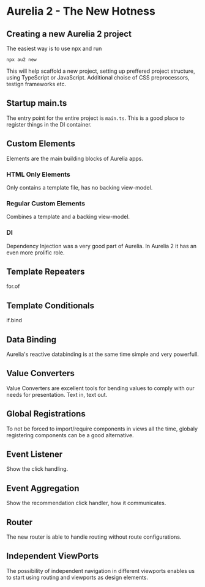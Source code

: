 # Aurelia 2 - The New Hotness

## Creating a new Aurelia 2 project

The easiest way is to use npx and run

`npx au2 new`

This will help scaffold a new project, setting up preffered project structure, using TypeScript or JavaScript. Additional choise of CSS preprocessors, testign frameworks etc.

## Startup main.ts

The entry point for the entire project is `main.ts`. This is a good place to register things in the DI container.

## Custom Elements

Elements are the main building blocks of Aurelia apps.

### HTML Only Elements

Only contains a template file, has no backing view-model.

### Regular Custom Elements

Combines a template and a backing view-model.

### DI

Dependency Injection was a very good part of Aurelia. In Aurelia 2 it has an even more prolific role.

## Template Repeaters

for.of

## Template Conditionals

if.bind

## Data Binding

Aurelia's reactive databinding is at the same time simple and very powerfull.

## Value Converters

Value Converters are excellent tools for bending values to comply with our needs for presentation. Text in, text out.

## Global Registrations

To not be forced to import/require components in views all the time, globaly registering components can be a good alternative.

## Event Listener

Show the click handling.

## Event Aggregation

Show the recommendation click handler, how it communicates.

## Router

The new router is able to handle routing without route configurations.

## Independent ViewPorts

The possibility of independent navigation in different viewports enables us to start using routing and viewports as design elements.
